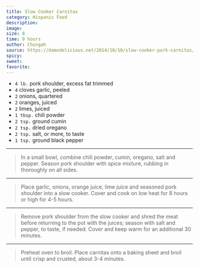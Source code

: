 ```yaml
---
title: Slow Cooker Carnitas
category: Hispanic Food
description:
image: 
size: 8
time: 9 hours
author: Chungah
source: https://damndelicious.net/2014/10/10/slow-cooker-pork-carnitas/
spicy: 
sweet: 
favorite: 
---
```


* `4 lb.` pork shoulder, excess fat trimmed
* `4` cloves garlic, peeled
* `2` onions, quartered
* `2` oranges, juiced
* `2` limes, juiced
* `1 tbsp.` chili powder
* `2 tsp.` ground cumin
* `2 tsp.` dried oregano
* `2 tsp.` salt, or more, to taste
* `1 tsp.` ground black pepper



---

> In a small bowl, combine chili powder, cumin, oregano, salt and pepper. Season pork shoulder with spice mixture, rubbing in thoroughly on all sides.

---

> Place garlic, onions, orange juice, lime juice and seasoned pork shoulder into a slow cooker. Cover and cook on low heat for 8 hours or high for 4-5 hours.

---

> Remove pork shoulder from the slow cooker and shred the meat before returning to the pot with the juices; season with salt and pepper, to taste, if needed. Cover and keep warm for an additional 30 minutes.

---

> Preheat oven to broil. Place carnitas onto a baking sheet and broil until crisp and crusted, about 3-4 minutes.